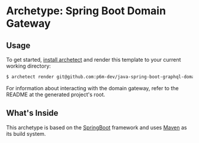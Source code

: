 # Archetype: Spring Boot Domain Gateway

## Usage

To get started, [install archetect](https://github.com/p6m-dev/development-handbook)
and render this template to your current working directory:

```bash
$ archetect render git@github.com:p6m-dev/java-spring-boot-graphql-domain-gateway.archetype.git
```

For information about interacting with the domain gateway, refer to the README at the generated
project's root.

## What's Inside

This archetype is based on the [SpringBoot](https://spring.io/projects/spring-boot) framework and
uses [Maven](https://maven.apache.org/)
as its build system.
